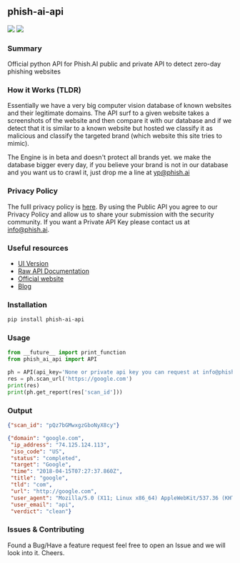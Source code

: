 ## phish-ai-api
![](https://img.shields.io/badge/License-MIT-blue.svg)
![](https://img.shields.io/badge/python-2.7%2B%203.5%2B-blue.svg)

### Summary
Official python API for Phish.AI public and private API to detect zero-day phishing websites

### How it Works (TLDR)
Essentially we have a very big computer vision database of known websites and their legitimate domains.
The API surf to a given website takes a screenshots of the website and then compare it with our database and if we detect that it is similar to a known website but hosted we classify it as malicious and classify the targeted brand (which website this site tries to mimic).

The Engine is in beta and doesn't protect all brands yet. we make the database bigger every day, if you believe your brand is not in our database and you want us to crawl it, just drop me a line at yp@phish.ai

### Privacy Policy
The fulll privacy policy is [here](https://www.phish.ai/phish-ai-privacy-policy/). By using the Public API you agree to our Privacy Policy and allow us to share your submission with the security community. If you want a Private API Key please contact us at info@phish.ai.

### Useful resources
* [UI Version](https://app.phish.ai)
* [Raw API Documentation](https://app.phish.ai/#/documentation)
* [Official website](https://www.phish.ai)
* [Blog](https://www.phish.ai/blog)

### Installation
```bash
pip install phish-ai-api
```

### Usage
```python
from __future__ import print_function
from phish_ai_api import API

ph = API(api_key='None or private api key you can request at info@phish.ai')
res = ph.scan_url('https://google.com')
print(res)
print(ph.get_report(res['scan_id']))
```

### Output
```json
{"scan_id": "pQz7bGMwxgzGboNyX8cy"}
```
```json
{"domain": "google.com",
 "ip_address": "74.125.124.113",
 "iso_code": "US",
 "status": "completed",
 "target": "Google",
 "time": "2018-04-15T07:27:37.860Z",
 "title": "google",
 "tld": "com",
 "url": "http://google.com",
 "user_agent": "Mozilla/5.0 (X11; Linux x86_64) AppleWebKit/537.36 (KHTML, like Gecko) HeadlessChrome/67.0.3391.0 Safari/537.36",
 "user_email": "api",
 "verdict": "clean"}
```

### Issues & Contributing
Found a Bug/Have a feature request feel free to open an Issue and we will look into it. Cheers.
